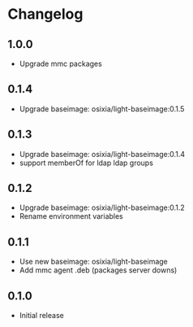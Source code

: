 # Changelog

## 1.0.0
  - Upgrade mmc packages

## 0.1.4
  - Upgrade baseimage: osixia/light-baseimage:0.1.5

## 0.1.3
  - Upgrade baseimage: osixia/light-baseimage:0.1.4
  - support memberOf for ldap ldap groups

## 0.1.2
  - Upgrade baseimage: osixia/light-baseimage:0.1.2
  - Rename environment variables

## 0.1.1
  - Use new baseimage: osixia/light-baseimage
  - Add mmc agent .deb (packages server downs)

## 0.1.0
  - Initial release
